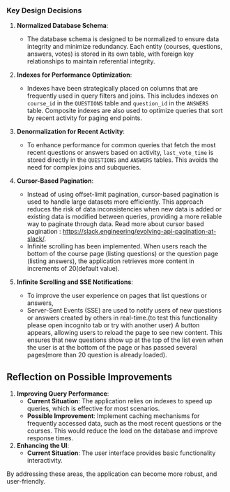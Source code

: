 ### Key Design Decisions

1. **Normalized Database Schema**:
   - The database schema is designed to be normalized to ensure data integrity and minimize redundancy. Each entity (courses, questions, answers, votes) is stored in its own table, with foreign key relationships to maintain referential integrity.

2. **Indexes for Performance Optimization**:
   - Indexes have been strategically placed on columns that are frequently used in query filters and joins. This includes indexes on `course_id` in the `QUESTIONS` table and `question_id` in the `ANSWERS` table. Composite indexes are also used to optimize queries that sort by recent activity for paging end points.

3. **Denormalization for Recent Activity**:
   - To enhance performance for common queries that fetch the most recent questions or answers based on activity, `last_vote_time` is stored directly in the `QUESTIONS` and `ANSWERS` tables. This avoids the need for complex joins and subqueries.

4. **Cursor-Based Pagination**:
   - Instead of using offset-limit pagination, cursor-based pagination is used to handle large datasets more efficiently. This approach reduces the risk of data inconsistencies when new data is added or existing data is modified between queries, providing a more reliable way to paginate through data. Read more about cursor based pagination : https://slack.engineering/evolving-api-pagination-at-slack/.
   - Infinite scrolling has been implemented. When users reach the bottom of the course page (listing questions) or the question page (listing answers), the application retrieves more content in increments of 20(default value).

5. **Infinite Scrolling and SSE Notifications**:
    - To improve the user experience on pages that list questions or answers,
    - Server-Sent Events (SSE) are used to notify users of new questions or answers created by others in real-time.(to test this functionality please open incognito tab or try with another user) A button appears, allowing users to reload the page to see new content. This ensures that new questions show up at the top of the list even when the user is at the bottom of the page or has passed several pages(more than 20 question is already loaded).

## Reflection on Possible Improvements

1. **Improving Query Performance**:
   - **Current Situation**: The application relies on indexes to speed up queries, which is effective for most scenarios.
   - **Possible Improvement**: Implement caching mechanisms for frequently accessed data, such as the most recent questions or the courses. This would reduce the load on the database and improve response times.
2. **Enhancing the UI**:
   - **Current Situation**: The user interface provides basic functionality interactivity.

By addressing these areas, the application can become more robust, and user-friendly.
